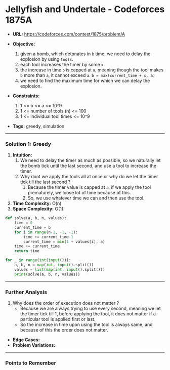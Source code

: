 # Jellyfish and Undertale - Codeforces 1875A

- **URL:** https://codeforces.com/contest/1875/problem/A

- **Objective:**

  1. given a bomb, which detonates in `b` time, we need to delay the explosion by using `tools`.
  2. each tool increases the timer by some `x`
  2. the increase in time `b` is capped at `a`, meaning though the tool makes `b` more than `a`, it cannot exceed `a`. `b = max(current_time + x, a)`
  3. we need to find the maximum time for which we can delay the explosion.

- **Constraints:**

  1. 1 <= b <= a <= 10^9
  2. 1 <= number of tools (n) <= 100
  3. 1 <= individual tool times <= 10^9

- **Tags:** greedy, simulation

---

### Solution 1: Greedy

1.  **Intuition:**
    1. We need to delay the timer as much as possible, so we naturally let the bomb tick until the last second, and use a tool to increase the timer. 
    2. Why dont we apply the tools all at once or why do we let the timer tick till the last second ? 
        1. Because the timer value is capped at `a`, if we apply the tool prematurely, we loose lot of time because of this. 
        2. So, we use whatever time we can and then use the tool.
2.  **Time Complexity:** O(n)
3.  **Space Complexity:** O(1)

```python
def solve(a, b, n, values):
    time = 0
    current_time = b
    for i in range(n-1, -1, -1):
        time += current_time-1
        current_time = min(1 + values[i], a)
    time += current_time
    return time 

for _ in range(int(input())):
    a, b, n = map(int, input().split())
    values = list(map(int, input().split()))
    print(solve(a, b, n, values))
```
---

### Further Analysis

1. Why does the order of execution does not matter ? 
    - Because we are always trying to use every second, meaning we let the timer tick till 1, before applying the tool, it does not matter if a particular tool is applied first or last.
    - So the increase in time upon using the tool is always same, and because of this the order does not matter.

- **Edge Cases:**
- **Problem Variations:**
---

### Points to Remember
